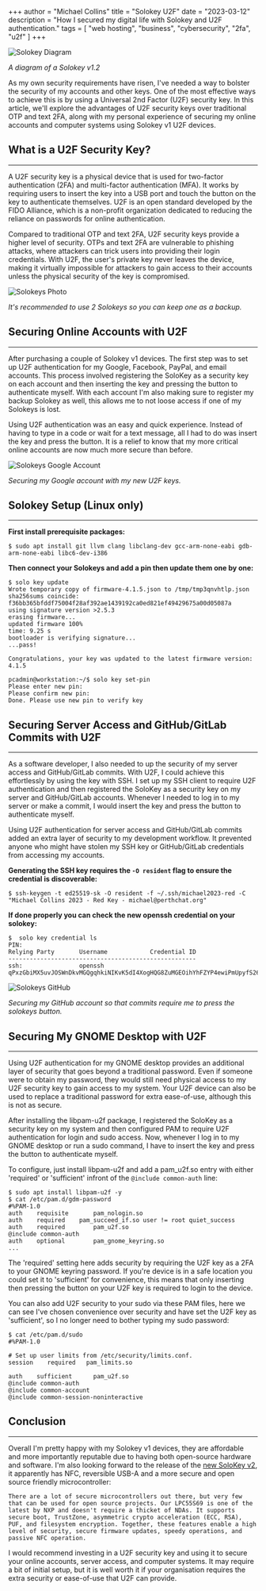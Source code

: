 
+++
author = "Michael Collins"
title = "Solokey U2F"
date = "2023-03-12"
description = "How I secured my digital life with Solokey and U2F authentication."
tags = [
    "web hosting",
    "business",
    "cybersecurity",
    "2fa",
    "u2f"
]
+++


![Solokey Diagram](https://perthserverplus.com/images/solokey-diagram.png#center)

_A diagram of a Solokey v1.2_

As my own security requirements have risen, I've needed a way to bolster the security of my accounts and other keys. One of the most effective ways to achieve this is by using a Universal 2nd Factor (U2F) security key. In this article, we'll explore the advantages of U2F security keys over traditional OTP and text 2FA, along with my personal experience of securing my online accounts and computer systems using Solokey v1 U2F devices.


## What is a U2F Security Key?

---

A U2F security key is a physical device that is used for two-factor authentication (2FA) and multi-factor authentication (MFA). It works by requiring users to insert the key into a USB port and touch the button on the key to authenticate themselves. U2F is an open standard developed by the FIDO Alliance, which is a non-profit organization dedicated to reducing the reliance on passwords for online authentication.

Compared to traditional OTP and text 2FA, U2F security keys provide a higher level of security. OTPs and text 2FA are vulnerable to phishing attacks, where attackers can trick users into providing their login credentials. With U2F, the user's private key never leaves the device, making it virtually impossible for attackers to gain access to their accounts unless the physical security of the key is compromised.

![Solokeys Photo](https://perthserverplus.com/images/solokeys-photo.png#center)

_It's recommended to use 2 Solokeys so you can keep one as a backup._


## Securing Online Accounts with U2F

---

After purchasing a couple of Solokey v1 devices. The first step was to set up U2F authentication for my Google, Facebook, PayPal, and email accounts. This process involved registering the SoloKey as a security key on each account and then inserting the key and pressing the button to authenticate myself. With each account I'm also making sure to register my backup Solokey as well, this allows me to not loose access if one of my Solokeys is lost.

Using U2F authentication was an easy and quick experience. Instead of having to type in a code or wait for a text message, all I had to do was insert the key and press the button. It is a relief to know that my more critical online accounts are now much more secure than before.

![Solokeys Google Account](https://perthserverplus.com/images/solokey-google.png#center)

_Securing my Google account with my new U2F keys._


## Solokey Setup (Linux only)

---

**First install prerequisite packages:**
```
$ sudo apt install git llvm clang libclang-dev gcc-arm-none-eabi gdb-arm-none-eabi libc6-dev-i386
```

**Then connect your Solokeys and add a pin then update them one by one:**
```
$ solo key update
Wrote temporary copy of firmware-4.1.5.json to /tmp/tmp3qnvhtlp.json
sha256sums coincide: f36bb365bfddf75004f28af392ae1439192ca0ed821ef49429675a00d05087a
using signature version >2.5.3
erasing firmware...
updated firmware 100%             
time: 9.25 s
bootloader is verifying signature...
...pass!

Congratulations, your key was updated to the latest firmware version: 4.1.5

pcadmin@workstation:~/$ solo key set-pin
Please enter new pin: 
Please confirm new pin: 
Done. Please use new pin to verify key
```


## Securing Server Access and GitHub/GitLab Commits with U2F

---

As a software developer, I also needed to up the security of my server access and GitHub/GitLab commits. With U2F, I could achieve this effortlessly by using the key with SSH. I set up my SSH client to require U2F authentication and then registered the SoloKey as a security key on my server and GitHub/GitLab accounts. Whenever I needed to log in to my server or make a commit, I would insert the key and press the button to authenticate myself.

Using U2F authentication for server access and GitHub/GitLab commits added an extra layer of security to my development workflow. It prevented anyone who might have stolen my SSH key or GitHub/GitLab credentials from accessing my accounts.

**Generating the SSH key requires the `-O resident` flag to ensure the credential is discoverable:**
```
$ ssh-keygen -t ed25519-sk -O resident -f ~/.ssh/michael2023-red -C "Michael Collins 2023 - Red Key - michael@perthchat.org"
```

**If done properly you can check the new openssh credential on your solokey:**
```
$  solo key credential ls
PIN: 
Relying Party       Username            Credential ID
-----------------------------------------------------
ssh:                openssh             qPxzGbiMX5uvJOSWnDkvMGQgqhkiNIKvK5dI4XogHQG8ZuMGEOihYhFZYP4ewiPmUpyfS26AIA3LXlwyHIrx4rG/LwEAAA==
```

![Solokeys GitHub](https://perthserverplus.com/images/solokey-github.png#center)

_Securing my GitHub account so that commits require me to press the solokeys button._


## Securing My GNOME Desktop with U2F

---

Using U2F authentication for my GNOME desktop provides an additional layer of security that goes beyond a traditional password. Even if someone were to obtain my password, they would still need physical access to my U2F security key to gain access to my system. Your U2F device can also be used to replace a traditional password for extra ease-of-use, although this is not as secure.

After installing the libpam-u2f package, I registered the SoloKey as a security key on my system and then configured PAM to require U2F authentication for login and sudo access. Now, whenever I log in to my GNOME desktop or run a sudo command, I have to insert the key and press the button to authenticate myself.

To configure, just install libpam-u2f and add a pam_u2f.so entry with either 'required' or 'sufficient' infront of the `@include common-auth` line:
```
$ sudo apt install libpam-u2f -y
$ cat /etc/pam.d/gdm-password 
#%PAM-1.0
auth    requisite       pam_nologin.so
auth	required	pam_succeed_if.so user != root quiet_success
auth    required        pam_u2f.so
@include common-auth
auth    optional        pam_gnome_keyring.so
...
```

The 'required' setting here adds security by requiring the U2F key as a 2FA to your GNOME keyring password. If you're device is in a safe location you could set it to 'sufficient' for convenience, this means that only inserting then pressing the button on your U2F key is required to login to the device.

You can also add U2F security to your sudo via these PAM files, here we can see I've chosen convenience over security and have set the U2F key as 'sufficient', so I no longer need to bother typing my sudo password:
```
$ cat /etc/pam.d/sudo
#%PAM-1.0

# Set up user limits from /etc/security/limits.conf.
session    required   pam_limits.so

auth    sufficient      pam_u2f.so
@include common-auth
@include common-account
@include common-session-noninteractive
```


## Conclusion

---

Overall I'm pretty happy with my Solokey v1 devices, they are affordable and more importantly reputable due to having both open-source hardware and software. I'm also looking forward to the release of the [new SoloKey v2](https://www.kickstarter.com/projects/conorpatrick/solo-v2-safety-net-against-phishing), it apparently has NFC, reversible USB-A and a more secure and open source friendly microcontroller:
```
There are a lot of secure microcontrollers out there, but very few that can be used for open source projects. Our LPC55S69 is one of the latest by NXP and doesn't require a thicket of NDAs. It supports secure boot, TrustZone, asymmetric crypto acceleration (ECC, RSA), PUF, and filesystem encryption. Together, these features enable a high level of security, secure firmware updates, speedy operations, and passive NFC operation.
```

I would recommend investing in a U2F security key and using it to secure your online accounts, server access, and computer systems. It may require a bit of initial setup, but it is well worth it if your organisation requires the extra security or ease-of-use that U2F can provide.